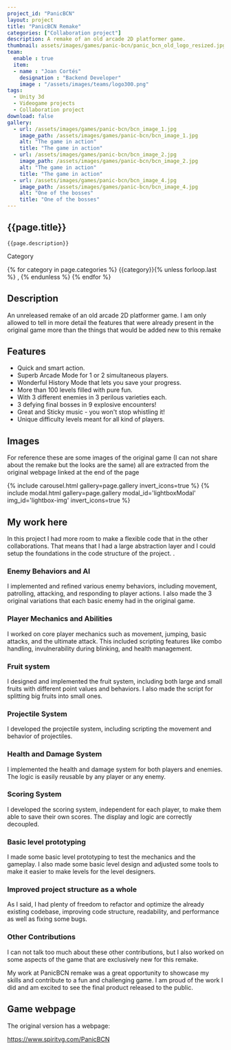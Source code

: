 ```yaml
---
project_id: "PanicBCN" 
layout: project
title: "PanicBCN Remake"
categories: ["Collaboration project"]
description: A remake of an old arcade 2D platformer game.
thumbnail: assets/images/games/panic-bcn/panic_bcn_old_logo_resized.jpg
team:
  enable : true
  item:
  - name : "Joan Cortés"
    designation : "Backend Developer"
    image : "/assets/images/teams/logo300.png"
tags:
  - Unity 3d
  - Videogame projects
  - Collaboration project
download: false
gallery:
  - url: /assets/images/games/panic-bcn/bcn_image_1.jpg
    image_path: /assets/images/games/panic-bcn/bcn_image_1.jpg
    alt: "The game in action"
    title: "The game in action"
  - url: /assets/images/games/panic-bcn/bcn_image_2.jpg
    image_path: /assets/images/games/panic-bcn/bcn_image_2.jpg
    alt: "The game in action"
    title: "The game in action"
  - url: /assets/images/games/panic-bcn/bcn_image_4.jpg
    image_path: /assets/images/games/panic-bcn/bcn_image_4.jpg
    alt: "One of the bosses"
    title: "One of the bosses"
---
```


<div class="col-lg-8 text-center" markdown=1>

## {{page.title}}

    {{page.description}}

</div>

  <div class="col-lg-12 text-center">
   <p class="text-color font-weight-bold mb-2">Category</p>
   <p>{% for category in page.categories %} {{category}}{% unless forloop.last %} , {% endunless %} {% endfor %}</p>
  </div>

<div class="col-lg-8 text-center" markdown=1>

## Description

An unreleased remake of an old arcade 2D platformer game. I am only allowed to tell in more detail the features that were already present in the original game more than the things that would be added new to this remake

## Features

- Quick and smart action.
- Superb Arcade Mode for 1 or 2 simultaneous players.
- Wonderful History Mode that lets you save your progress.
- More than 100 levels filled with pure fun.
- With 3 different enemies in 3 perilous varieties each.
- 3 defying final bosses in 9 explosive encounters!
- Great and Sticky music - you won't stop whistling it!
- Unique difficulty levels meant for all kind of players.

## Images

For reference these are some images of the original game (I can not share about the remake but the looks are the same) all are extracted from the original webpage linked at the end of the page


{% include carousel.html gallery=page.gallery invert_icons=true %}
{% include modal.html  gallery=page.gallery modal_id='lightboxModal' img_id='lightbox-img' invert_icons=true %}

## My work here

In this project I had more room to make a flexible code that in the other collaborations. That means that I had a large abstraction layer and I could setup the foundations in the code structure of the project. .

### Enemy Behaviors and AI

I implemented and refined various enemy behaviors, including movement, patrolling, attacking, and responding to player actions. I also made the 3 original variations that each basic enemy had in the original game.

### Player Mechanics and Abilities

I worked on core player mechanics such as movement, jumping, basic attacks, and the ultimate attack. This included scripting features like combo handling, invulnerability during blinking, and health management.

### Fruit system

I designed and implemented the fruit system, including both large and small fruits with different point values and behaviors. I also made the script for splitting big fruits into small ones.

### Projectile System

I developed the projectile system, including scripting the movement and behavior of projectiles.

### Health and Damage System

I implemented the health and damage system for both players and enemies. The logic is easily reusable by any player or any enemy.

### Scoring System

I developed the scoring system, independent for each player, to make them able to save their own scores. The display and logic are correctly decoupled.

### Basic level prototyping

I made some basic level prototyping to test the mechanics and the gameplay. I also made some basic level design and adjusted some tools to make it easier to make levels for the level designers.

### Improved project structure as a whole

As I said, I had plenty of freedom to refactor and optimize the already existing codebase, improving code structure, readability, and performance as well as fixing some bugs. 

### Other Contributions

I can not talk too much about these other contributions, but I also worked on some aspects of the game that are exclusively new for this remake.

My work at PanicBCN remake was a great opportunity to showcase my skills and contribute to a fun and challenging game. I am proud of the work I did and am excited to see the final product released to the public.

## Game webpage

The original version has a webpage:

 <https://www.spiritvg.com/PanicBCN>

</div>
